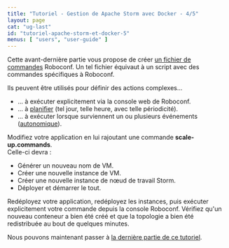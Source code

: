 ```yaml
---
title: "Tutoriel - Gestion de Apache Storm avec Docker - 4/5"
layout: page
cat: "ug-last"
id: "tutoriel-apache-storm-et-docker-5"
menus: [ "users", "user-guide" ]
---
```


Cette avant-dernière partie vous propose de créer [un fichier de commandes](/en/user-guide-snapshot/roboconf-commands.html)
Roboconf. Un tel fichier équivaut à un script avec des commandes spécifiques
à Roboconf.

Ils peuvent être utilisés pour définir des actions complexes...

* ... à exécuter explicitement via la console web de Roboconf.
* ... à [planifier](/en/user-guide/roboconf-commands-scheduling.html) (tel jour, telle heure, avec telle périodicité).
* ... à exécuter lorsque surviennent un ou plusieurs événements
([autonomique](/en/user-guide/autonomic-management-with-roboconf.html)).

Modifiez votre application en lui rajoutant une commande **scale-up.commands**.  
Celle-ci devra :

* Générer un nouveau nom de VM.
* Créer une nouvelle instance de VM.
* Créer une nouvelle instance de nœud de travail Storm.
* Déployer et démarrer le tout.

Redéployez votre application, redéployez les instances, puis exécuter explicitement
votre commande depuis la console Roboconf. Vérifiez qu'un nouveau conteneur a bien été créé
et que la topologie a bien été redistribuée au bout de quelques minutes.

Nous pouvons maintenant passer à [la dernière partie de ce tutoriel](tutoriel-apache-storm-et-docker-6.html).
